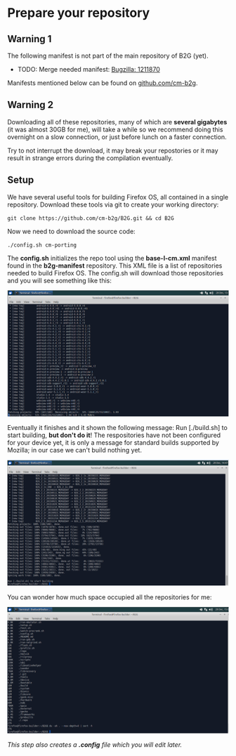 # Prepare your repository #
## Warning 1 ##
The following manifest is not part of the main repository of B2G (yet).

- TODO: Merge needed manifest: [Bugzilla: 1211870](https://bugzilla.mozilla.org/show_bug.cgi?id=1211870)

Manifests mentioned below can be found on [github.com/cm-b2g](https://github.com/cm-b2g/).

## Warning 2 ##
Downloading all of these repositories, many of which are **several gigabytes** (it was almost 30GB for me), will take a while so we recommend doing this overnight on a slow connection, or just before lunch on a faster connection.

Try to not interrupt the download, it may break your repostories or it may result in strange errors during the compilation eventually.

## Setup ##

We have several useful tools for building Firefox OS, all contained in a single repository. Download these tools via git to create your working directory:

    git clone https://github.com/cm-b2g/B2G.git && cd B2G

Now we need to download the source code:

    ./config.sh cm-porting

The **config.sh** initializes the repo tool using the **base-l-cm.xml** manifest found in the **b2g-manifest** repository. This XML file is a list of repositories needed to build Firefox OS. The config.sh will download those repositories and you will see something like this:

![Config.sh - Downloading the repositories](img/configsh.png)

Eventually it finishes and it shown the following message: Run [./build.sh] to start building, **but don't do it**! The respositories have not been configured for your device yet, it is only a message for standard builds supported by Mozilla; in our case we can't build nothing yet.

![Config.sh - Finished](img/configsh_end.png)

You can wonder how much space occupied all the repositories for me:

![Config.sh - Size of the repositories](img/configsh_size.png)

*This step also creates a **.config** file which you will edit later.*